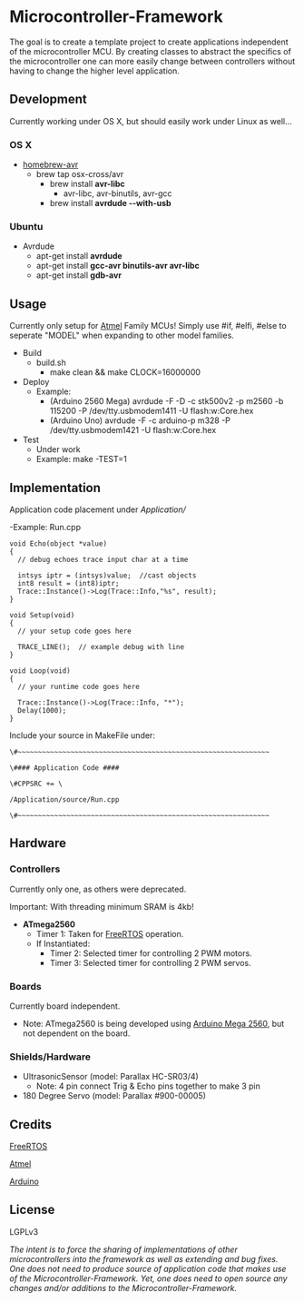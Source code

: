 # Microcontroller-Framework

The goal is to create a template project to create applications independent of the microcontroller MCU.  By creating classes to abstract the specifics of the microcontroller one can more easily change between controllers without having to change the higher level application.

## Development

Currently working under OS X, but should easily work under Linux as well...

### OS X
  - [homebrew-avr](https://github.com/osx-cross/homebrew-avr/)
    - brew tap osx-cross/avr
      - brew install **avr-libc**
        - avr-libc, avr-binutils, avr-gcc
      - brew install **avrdude --with-usb**

### Ubuntu
  - Avrdude
    - apt-get install **avrdude**
    - apt-get install **gcc-avr binutils-avr avr-libc**
    - apt-get install **gdb-avr**

## Usage

Currently only setup for [Atmel](http://www.atmel.com/products/microcontrollers/avr/) Family MCUs! Simply use #if, #elfi, #else to seperate "MODEL" when expanding to other model families.

  - Build
     - build.sh
       - make clean && make CLOCK=16000000
  - Deploy
     - Example: 
       - (Arduino 2560 Mega) avrdude -F -D -c stk500v2 -p m2560 -b 115200 -P /dev/tty.usbmodem1411 -U flash:w:Core.hex
       - (Arduino Uno) avrdude -F -c arduino-p m328 -P /dev/tty.usbmodem1421 -U flash:w:Core.hex
  - Test
     - Under work
     - Example: make -TEST=1

## Implementation

Application code placement under *Application/*

  -Example: Run.cpp

    void Echo(object *value)
    {
      // debug echoes trace input char at a time

      intsys iptr = (intsys)value;  //cast objects
      int8 result = (int8)iptr;
      Trace::Instance()->Log(Trace::Info,"%s", result);
    }

    void Setup(void)
    {
      // your setup code goes here

      TRACE_LINE();  // example debug with line
    }

    void Loop(void)
    {
      // your runtime code goes here
      
      Trace::Instance()->Log(Trace::Info, "*");
      Delay(1000);
    }

Include your source in MakeFile under:

  
    \#~~~~~~~~~~~~~~~~~~~~~~~~~~~~~~~~~~~~~~~~~~~~~~~~~~~~~~~~~~~~~~

    \#### Application Code ####

    \#CPPSRC += \

    /Application/source/Run.cpp

    \#~~~~~~~~~~~~~~~~~~~~~~~~~~~~~~~~~~~~~~~~~~~~~~~~~~~~~~~~~~~~~~

## Hardware

### Controllers
Currently only one, as others were deprecated.

Important: With threading minimum SRAM is 4kb!

  - **ATmega2560**
    - Timer 1: Taken for [FreeRTOS](http://www.freertos.org/) operation.
    - If Instantiated:
      - Timer 2: Selected timer for controlling 2 PWM motors.
      - Timer 3: Selected timer for controlling 2 PWM servos.

### Boards
Currently board independent.

  - Note: ATmega2560 is being developed using [Arduino Mega 2560](http://arduino.cc/en/Main/arduinoBoardMega2560), but not dependent on the board.

### Shields/Hardware

  - UltrasonicSensor (model: Parallax HC-SR03/4)
    - Note: 4 pin connect Trig & Echo pins together to make 3 pin
  - 180 Degree Servo (model: Parallax #900-00005)

## Credits

[FreeRTOS](http://www.freertos.org/)
  
[Atmel](http://www.atmel.com/products/microcontrollers/avr/)
  
[Arduino](http://arduino.cc/)
  
## License

LGPLv3

*The intent is to force the sharing of implementations of other microcontrollers into the framework as well as extending and bug fixes.  One does not need to produce source of application code that makes use of the Microcontroller-Framework.  Yet, one does need to open source any changes and/or additions to the Microcontroller-Framework.*
